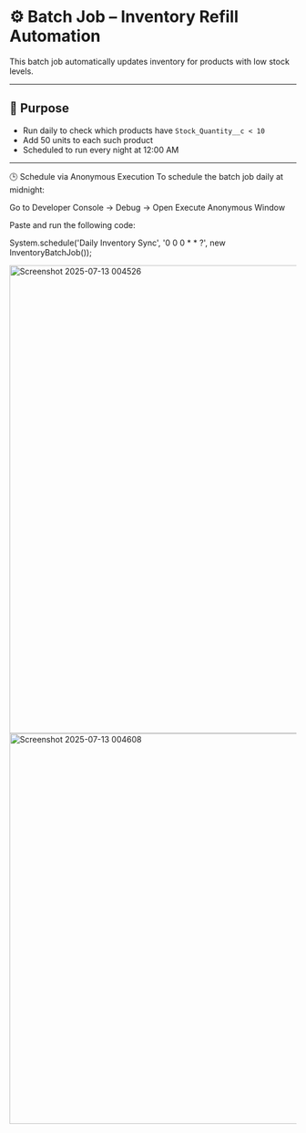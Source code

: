 # ⚙️ Batch Job – Inventory Refill Automation

This batch job automatically updates inventory for products with low stock levels.

---

## 🧠 Purpose

- Run daily to check which products have `Stock_Quantity__c < 10`
- Add 50 units to each such product
- Scheduled to run every night at 12:00 AM

---

🕒 Schedule via Anonymous Execution
To schedule the batch job daily at midnight:

Go to Developer Console → Debug → Open Execute Anonymous Window

Paste and run the following code:

System.schedule('Daily Inventory Sync', '0 0 0 * * ?', new InventoryBatchJob());

<img width="1852" height="821" alt="Screenshot 2025-07-13 004526" src="https://github.com/user-attachments/assets/60f02457-4fbb-4ad3-bdc1-4fcf4f90df0f" />
<img width="1562" height="685" alt="Screenshot 2025-07-13 004608" src="https://github.com/user-attachments/assets/a323569d-a64b-4869-bf2f-fa71cbd546ba" />
